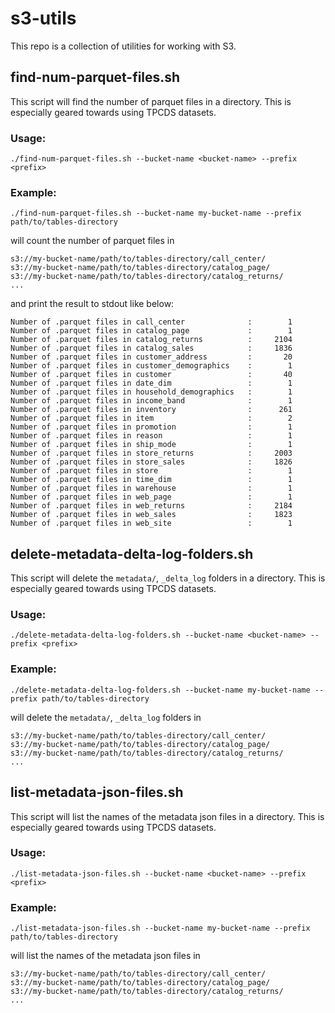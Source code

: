 # s3-utils

This repo is a collection of utilities for working with S3.

## find-num-parquet-files.sh 
This script will find the number of parquet files in a directory. This is especially geared towards using TPCDS datasets.

### Usage:
```shell
./find-num-parquet-files.sh --bucket-name <bucket-name> --prefix <prefix>
```

### Example:
```shell
./find-num-parquet-files.sh --bucket-name my-bucket-name --prefix path/to/tables-directory
```

will count the number of parquet files in

```shell
s3://my-bucket-name/path/to/tables-directory/call_center/
s3://my-bucket-name/path/to/tables-directory/catalog_page/
s3://my-bucket-name/path/to/tables-directory/catalog_returns/
...
```

and print the result to stdout like below:
```
Number of .parquet files in call_center              :        1
Number of .parquet files in catalog_page             :        1
Number of .parquet files in catalog_returns          :     2104
Number of .parquet files in catalog_sales            :     1836
Number of .parquet files in customer_address         :       20
Number of .parquet files in customer_demographics    :        1
Number of .parquet files in customer                 :       40
Number of .parquet files in date_dim                 :        1
Number of .parquet files in household_demographics   :        1
Number of .parquet files in income_band              :        1
Number of .parquet files in inventory                :      261
Number of .parquet files in item                     :        2
Number of .parquet files in promotion                :        1
Number of .parquet files in reason                   :        1
Number of .parquet files in ship_mode                :        1
Number of .parquet files in store_returns            :     2003
Number of .parquet files in store_sales              :     1826
Number of .parquet files in store                    :        1
Number of .parquet files in time_dim                 :        1
Number of .parquet files in warehouse                :        1
Number of .parquet files in web_page                 :        1
Number of .parquet files in web_returns              :     2184
Number of .parquet files in web_sales                :     1823
Number of .parquet files in web_site                 :        1
```

## delete-metadata-delta-log-folders.sh
This script will delete the `metadata/`, `_delta_log` folders in a directory. This is especially geared towards using TPCDS datasets.

### Usage:
```shell
./delete-metadata-delta-log-folders.sh --bucket-name <bucket-name> --prefix <prefix>
```

### Example:
```shell
./delete-metadata-delta-log-folders.sh --bucket-name my-bucket-name --prefix path/to/tables-directory
```

will delete the `metadata/`, `_delta_log` folders in

```shell
s3://my-bucket-name/path/to/tables-directory/call_center/
s3://my-bucket-name/path/to/tables-directory/catalog_page/
s3://my-bucket-name/path/to/tables-directory/catalog_returns/
...
```

## list-metadata-json-files.sh
This script will list the names of the metadata json files in a directory. This is especially geared towards using TPCDS datasets.

### Usage:
```shell
./list-metadata-json-files.sh --bucket-name <bucket-name> --prefix <prefix>
```

### Example:
```shell
./list-metadata-json-files.sh --bucket-name my-bucket-name --prefix path/to/tables-directory
```

will list the names of the metadata json files in

```shell
s3://my-bucket-name/path/to/tables-directory/call_center/
s3://my-bucket-name/path/to/tables-directory/catalog_page/
s3://my-bucket-name/path/to/tables-directory/catalog_returns/
...
```

